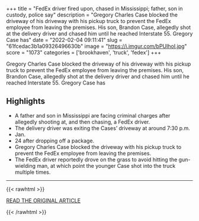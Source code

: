 +++
title = "FedEx driver fired upon, chased in Mississippi; father, son in custody, police say"
description = "Gregory Charles Case blocked the driveway of his driveway with his pickup truck to prevent the FedEx employee from leaving the premises. His son, Brandon Case, allegedly shot at the delivery driver and chased him until he reached Interstate 55. Gregory Case has"
date = "2022-02-04 09:11:41"
slug = "61fcedac3b1a09326496630b"
image = "https://i.imgur.com/bPUIhoI.jpg"
score = "1073"
categories = ['brookhaven', 'truck', 'fedex']
+++

Gregory Charles Case blocked the driveway of his driveway with his pickup truck to prevent the FedEx employee from leaving the premises. His son, Brandon Case, allegedly shot at the delivery driver and chased him until he reached Interstate 55. Gregory Case has

## Highlights

- A father and son in Mississippi are facing criminal charges after allegedly shooting at, and then chasing, a FedEx driver.
- The delivery driver was exiting the Cases’ driveway at around 7:30 p.m.
- Jan.
- 24 after dropping off a package.
- Gregory Charles Case blocked the driveway with his pickup truck to prevent the FedEx employee from leaving the premises.
- The FedEx driver reportedly drove on the grass to avoid hitting the gun-wielding man, at which point the younger Case shot into the truck multiple times.

---

{{< rawhtml >}}
  <p class="article-category">
    <a target="_blank" href="https://www.fox13memphis.com/news/trending/fedex-driver-fired-upon-chased-mississippi-father-son-custody-police-say/LKRK3RQW35E6LLMEWQMBV75XWI/">READ THE ORIGINAL ARTICLE</a>
  </p>
{{< /rawhtml >}}

